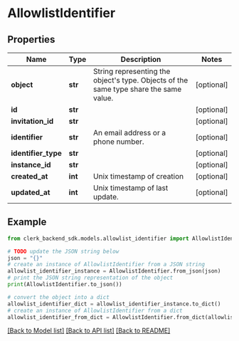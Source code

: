 # AllowlistIdentifier


## Properties

Name | Type | Description | Notes
------------ | ------------- | ------------- | -------------
**object** | **str** | String representing the object&#39;s type. Objects of the same type share the same value.  | [optional] 
**id** | **str** |  | [optional] 
**invitation_id** | **str** |  | [optional] 
**identifier** | **str** | An email address or a phone number.  | [optional] 
**identifier_type** | **str** |  | [optional] 
**instance_id** | **str** |  | [optional] 
**created_at** | **int** | Unix timestamp of creation  | [optional] 
**updated_at** | **int** | Unix timestamp of last update.  | [optional] 

## Example

```python
from clerk_backend_sdk.models.allowlist_identifier import AllowlistIdentifier

# TODO update the JSON string below
json = "{}"
# create an instance of AllowlistIdentifier from a JSON string
allowlist_identifier_instance = AllowlistIdentifier.from_json(json)
# print the JSON string representation of the object
print(AllowlistIdentifier.to_json())

# convert the object into a dict
allowlist_identifier_dict = allowlist_identifier_instance.to_dict()
# create an instance of AllowlistIdentifier from a dict
allowlist_identifier_from_dict = AllowlistIdentifier.from_dict(allowlist_identifier_dict)
```
[[Back to Model list]](../README.md#documentation-for-models) [[Back to API list]](../README.md#documentation-for-api-endpoints) [[Back to README]](../README.md)


